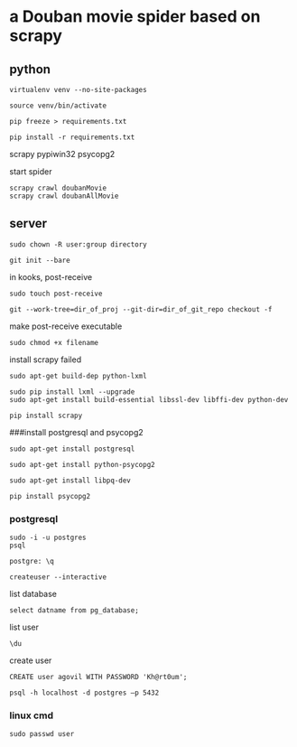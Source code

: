 # a Douban movie spider based on scrapy

## python

```
virtualenv venv --no-site-packages
```

```
source venv/bin/activate
```

```
pip freeze > requirements.txt
```

```
pip install -r requirements.txt
```
scrapy
pypiwin32
psycopg2

start spider
```
scrapy crawl doubanMovie
scrapy crawl doubanAllMovie
```

## server 

```
sudo chown -R user:group directory
```

```
git init --bare
```

in kooks, post-receive
```
sudo touch post-receive
```

```
git --work-tree=dir_of_proj --git-dir=dir_of_git_repo checkout -f
```

make post-receive executable
```
sudo chmod +x filename
```

install scrapy failed
```
sudo apt-get build-dep python-lxml

sudo pip install lxml --upgrade
sudo apt-get install build-essential libssl-dev libffi-dev python-dev

pip install scrapy

```

###install postgresql and psycopg2
```
sudo apt-get install postgresql
```
```
sudo apt-get install python-psycopg2
```
```
sudo apt-get install libpq-dev
```

```
pip install psycopg2
```

### postgresql 

```
sudo -i -u postgres
psql

postgre: \q

```

```
createuser --interactive
```

list database
```
select datname from pg_database;
```


list user
```
\du
```

create user
```
CREATE user agovil WITH PASSWORD 'Kh@rt0um';
```

```
psql -h localhost -d postgres –p 5432
```


### linux cmd

```
sudo passwd user
```
